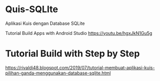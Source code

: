 # Quis-SQLIte
Aplikasi Kuis dengan Database SQLite

Tutorial Build Apps with Android Studio https://youtu.be/hgxJkN1Gu5g

# Tutorial Build with Step by Step
https://rivaldi48.blogspot.com/2019/07/tutorial-membuat-aplikasi-kuis-pilihan-ganda-menggunakan-database-sqlite.html
